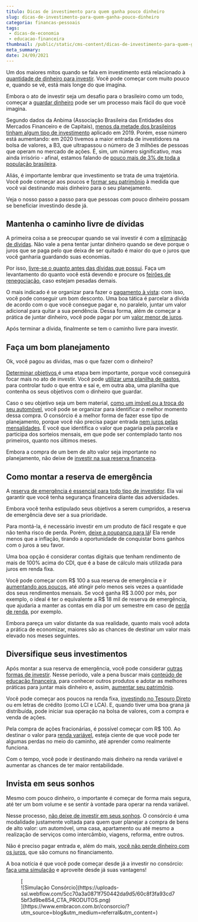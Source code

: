```yaml
---
titulo: Dicas de investimento para quem ganha pouco dinheiro
slug: dicas-de-investimento-para-quem-ganha-pouco-dinheiro
categoria: financas-pessoais
tags:
 - dicas-de-economia
 - educacao-financeira
thumbnail: /public/static/cms-content/dicas-de-investimento-para-quem-ganha-pouco-dinheiro.jpg
meta_summary: 
date: 24/09/2021
---
```

Um dos maiores mitos quando se fala em investimento está relacionado à [quantidade de dinheiro para investir](https://www.embracon.com.br/blog/quanto-da-minha-renda-posso-investir). Você pode começar com muito pouco e, quando se vê, está mais longe do que imagina.

Embora o ato de investir seja um desafio para o brasileiro como um todo, começar a [guardar dinheiro](https://www.embracon.com.br/blog/como-guardar-dinheiro-em-tempos-de-pandemia) pode ser um processo mais fácil do que você imagina.

Segundo dados da Anbima (Associação Brasileira das Entidades dos Mercados Financeiro e de Capitais), [menos da metade dos brasileiros tinham algum tipo de investimento](https://www.euqueroinvestir.com/perfil-investidor-brasileiro/) aplicado em 2019. Porém, esse número está aumentando: em 2020 tivemos a maior entrada de investidores na bolsa de valores, a B3, que ultrapassou o número de 3 milhões de pessoas que operam no mercado de ações. É, sim, um número significativo, mas ainda irrisório - afinal, estamos falando de [pouco mais de 3% de toda a população brasileira](https://valorinveste.globo.com/mercados/renda-variavel/bolsas-e-indices/noticia/2021/01/15/apenas-3percent-dos-brasileiros-investiram-em-acoes-em-2020-e-media-aplicada-caiu-31percent.ghtml).

Aliás, é importante lembrar que investimento se trata de uma trajetória. Você pode começar aos poucos e [formar seu patrimônio](https://www.embracon.com.br/blog/5-formas-de-aumentar-seu-patrimonio-com-o-consorcio) à medida que você vai destinando mais dinheiro para o seu planejamento.

Veja o nosso passo a passo para que pessoas com pouco dinheiro possam se beneficiar investindo desde já.

Mantenha o caminho livre de dívidas 
------------------------------------

A primeira coisa a se preocupar quando se vai investir é com a [eliminação de dívidas](https://www.embracon.com.br/blog/dicas-para-sair-das-dividas). Não vale a pena tentar juntar dinheiro quando se deve porque o juros que se paga pelo que deixa de ser quitado é maior do que o juros que você ganharia guardando suas economias.

Por isso, [livre-se o quanto antes das dívidas que possui](https://www.embracon.com.br/blog/como-identificar-e-eliminar-gastos-desnecessarios). Faça um levantamento do quanto você está devendo e procure os [feirões de renegociação](https://www.embracon.com.br/blog/saiba-o-que-fazer-para-limpar-o-nome), caso estejam pesadas demais.

O mais indicado é se organizar para fazer o [pagamento à vista](https://www.embracon.com.br/blog/pagar-a-vista-ou-parcelado-o-que-e-melhor): com isso, você pode conseguir um bom desconto. Uma boa tática é parcelar a dívida de acordo com o que você consegue pagar e, no paralelo, juntar um valor adicional para quitar a sua pendência. Dessa forma, além de começar a prática de juntar dinheiro, você pode pagar por um [valor menor de juros](https://www.embracon.com.br/blog/como-os-juros-afetam-a-sua-vida).

Após terminar a dívida, finalmente se tem o caminho livre para investir.

Faça um bom planejamento 
-------------------------

Ok, você pagou as dívidas, mas o que fazer com o dinheiro?

[Determinar objetivos ](https://www.embracon.com.br/blog/como-planejar-se-financeiramente-para-comecar-a-conquistar-seus-objetivos-em-2021)é uma etapa bem importante, porque você conseguirá focar mais no ato de investir. Você pode [utilizar uma planilha de gastos](https://www.embracon.com.br/blog/como-criar-uma-planilha-de-planejamento-financeiro), para controlar tudo o que entra e sai e, em outra aba, uma planilha que contenha os seus objetivos com o dinheiro que guardar.

Caso o seu objetivo seja um bem material, [como um imóvel ou a troca do seu automóvel](https://www.embracon.com.br/blog/quero-comprar-uma-casa-ou-carro-com-consorcio-por-onde-comecar), você pode se organizar para identificar o melhor momento dessa compra. O consórcio é a melhor forma de fazer esse tipo de planejamento, porque você não precisa pagar entrada [nem juros pelas mensalidades](https://www.embracon.com.br/blog/consorcio-nao-tem-juros-entenda). É você que identifica o valor que pagaria pela parcela e participa dos sorteios mensais, em que pode ser contemplado tanto nos primeiros, quanto nos últimos meses.

Embora a compra de um bem de alto valor seja importante no planejamento, não deixe de [investir na sua reserva financeira](https://www.embracon.com.br/blog/por-que-e-importante-ter-uma-reserva-de-emergencia).

Como montar a reserva de emergência 
------------------------------------

A [reserva de emergência é essencial para todo tipo de investidor](https://www.embracon.com.br/blog/como-fazer-uma-reserva-de-emergencia). Ela vai garantir que você tenha segurança financeira diante das adversidades.

Embora você tenha estipulado seus objetivos a serem cumpridos, a reserva de emergência deve ser a sua prioridade.

Para montá-la, é necessário investir em um produto de fácil resgate e que não tenha risco de perda. Porém, [deixe a poupança para lá](https://www.embracon.com.br/blog/vale-a-pena-guardar-dinheiro-na-poupanca)! Ela rende menos que a inflação, tirando a oportunidade de conquistar bons ganhos com o juros a seu favor.

Uma boa opção é considerar contas digitais que tenham rendimento de mais de 100% acima do CDI, que é a base de cálculo mais utilizada para juros em renda fixa.

Você pode começar com R$ 100 a sua reserva de emergência e ir [aumentando aos poucos](https://www.embracon.com.br/blog/guia-definitivo-de-como-comecar-a-poupar), até atingir pelo menos seis vezes a quantidade dos seus rendimentos mensais. Se você ganha R$ 3.000 por mês, por exemplo, o ideal é ter o equivalente a R$ 18 mil de reserva de emergência, que ajudaria a manter as contas em dia por um semestre em caso de [perda de renda](https://www.embracon.com.br/blog/perda-de-renda-como-lidar), por exemplo.

Embora pareça um valor distante da sua realidade, quanto mais você adota a prática de economizar, maiores são as chances de destinar um valor mais elevado nos meses seguintes.

Diversifique seus investimentos 
--------------------------------

Após montar a sua reserva de emergência, você pode considerar [outras formas de investir](https://www.embracon.com.br/blog/diversificar-investimentos-financeiros-e-possivel). Nesse período, vale a pena buscar mais [conteúdo de educação financeira](https://www.embracon.com.br/blog/entenda-a-importancia-da-educacao-financeira-na-sua-vida), para conhecer outros produtos e adotar as melhores práticas para juntar mais dinheiro e, assim, [aumentar seu patrimônio](https://www.embracon.com.br/blog/e-possivel-aumentar-o-patrimonio-saiba-aqui).

Você pode começar aos poucos na renda fixa, [investindo no Tesouro Direto](https://www.embracon.com.br/blog/tesouro-direto-guia-rapido-com-tudo-o-que-voce-precisa-saber) ou em letras de crédito (como LCI e LCA). E, quando tiver uma boa grana já distribuída, pode iniciar sua operação na bolsa de valores, com a compra e venda de ações.

Pela compra de ações fracionárias, é possível começar com R$ 100. Ao destinar o valor para [renda variável](https://www.embracon.com.br/blog/investimentos-alto-risco-vale-a-pena), esteja ciente de que você pode ter algumas perdas no meio do caminho, até aprender como realmente funciona.

Com o tempo, você pode ir destinando mais dinheiro na renda variável e aumentar as chances de ter maior rentabilidade.

Invista em seus sonhos 
-----------------------

Mesmo com pouco dinheiro, o importante é começar de forma mais segura, até ter um bom volume e se sentir à vontade para operar na renda variável.

Nesse processo, [não deixe de investir em seus sonhos](https://www.embracon.com.br/blog/8-motivos-que-comprovam-que-consorcio-e-investimento). O consórcio é uma modalidade justamente voltada para quem quer planejar a compra de bens de alto valor: um automóvel, uma casa, apartamento ou até mesmo a realização de serviços como intercâmbio, viagens, reforma, entre outros.

Não é preciso pagar entrada e, além do mais, [você não perde dinheiro com os juros](https://www.embracon.com.br/blog/parcela-de-consorcio-tem-juros), que são comuns no financiamento.

A boa notícia é que você pode começar desde já a investir no consórcio: [faça uma simulação](https://www.embracon.com.br/) e aproveite desde já suas vantagens!

<figure class="w-richtext-figure-type-image w-richtext-align-center">[<div>![Simulação Consórcio](https://uploads-ssl.webflow.com/5cc70a3a0871f750442da9d5/60c8f3fa93cd75bf3d9be854_CTA_PRODUTOS.png)</div>](https://www.embracon.com.br/consorcio/?utm_source=blog&utm_medium=referral&utm_content=)</figure>
